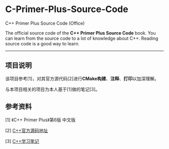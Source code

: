 # C-Primer-Plus-Source-Code
C++ Primer Plus Source Code (Office)

The official source code of the **C++ Primer Plus Source Code** book.
You can learn from the source code to a lot of knowledge about C++.
Reading source code is a good way to learn.

***

## 项目说明

该项目参考[1]，对其官方源代码[2]进行**CMake构建**、**注释**、**打印**以加深理解。

与本项目相关的项目为本人基于[1]做的笔记[3]。


## 参考资料

[1] 《C++ Primer Plus》第6版 中文版

[2] [C++官方源码地址](https://github.com/MrHeer/C-Primer-Plus-Source-Code)

[3] [C++学习笔记](https://github.com/Meatlf/StudyNote/tree/master/04-C%26C%2B%2B学习笔记/2-C%2B%2B学习笔记)

